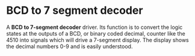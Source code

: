 # BCD to 7 segment decoder

A **BCD to 7-segment decoder** driver. Its function is to convert 
the logic states at the outputs of a BCD, or binary coded decimal, 
counter like the 4510 into signals which will drive a 7-segment 
display. The display shows the decimal numbers 0-9 and is easily 
understood.